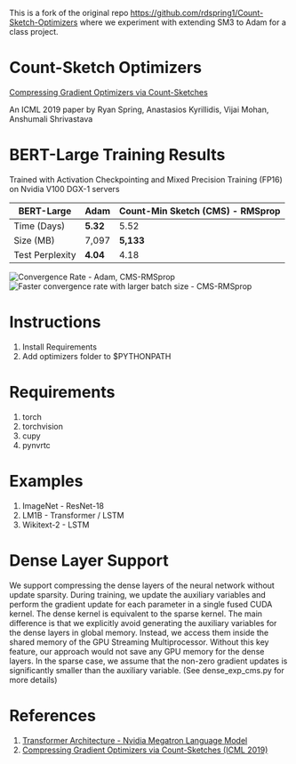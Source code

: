 This is a fork of the original repo https://github.com/rdspring1/Count-Sketch-Optimizers where we experiment with extending SM3 to Adam for a class project.

# Count-Sketch Optimizers
[Compressing Gradient Optimizers via Count-Sketches](http://proceedings.mlr.press/v97/spring19a/spring19a.pdf)

An ICML 2019 paper by Ryan Spring, Anastasios Kyrillidis, Vijai Mohan, Anshumali Shrivastava

# BERT-Large Training Results
Trained with Activation Checkpointing and Mixed Precision Training (FP16) on Nvidia V100 DGX-1 servers

| BERT-Large           | Adam           | Count-Min Sketch (CMS) - RMSprop |
| -------------------- | -------------- | -------------------------------- |
| Time (Days)          | **5.32**       | 5.52                             |
| Size (MB)            | 7,097          | **5,133**                        |
| Test Perplexity      | **4.04**       | 4.18                             |

![Convergence Rate - Adam, CMS-RMSprop](/paper/BERT_Large_Convergence.png)
![Faster convergence rate with larger batch size - CMS-RMSprop](/paper/BERT_Large_Batch_Size.png)

# Instructions
1. Install Requirements
2. Add optimizers folder to $PYTHONPATH

# Requirements
1. torch
2. torchvision
3. cupy
4. pynvrtc

# Examples
1. ImageNet - ResNet-18
2. LM1B - Transformer / LSTM
3. Wikitext-2 - LSTM

# Dense Layer Support
We support compressing the dense layers of the neural network without update sparsity. During training, we update the auxiliary variables and perform the gradient update for each parameter in a single fused CUDA kernel. The dense kernel is equivalent to the sparse kernel. The main difference is that we explicitly avoid generating the auxiliary variables for the dense layers in global memory. Instead, we access them inside the shared memory of the GPU Streaming Multiprocessor. Without this key feature, our approach would not save any GPU memory for the dense layers. In the sparse case, we assume that the non-zero gradient updates is significantly smaller than the auxiliary variable. (See dense\_exp\_cms.py for more details)

# References
1. [Transformer Architecture - Nvidia Megatron Language Model](https://github.com/NVIDIA/Megatron-LM)
2. [Compressing Gradient Optimizers via Count-Sketches (ICML 2019)](http://proceedings.mlr.press/v97/spring19a.html)
